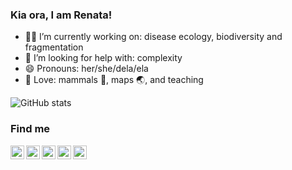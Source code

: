 ### Kia ora, I am Renata!

* 👩‍💻 I’m currently working on: disease ecology, biodiversity and fragmentation
* 🤯 I’m looking for help with: complexity
* 😄 Pronouns: her/she/dela/ela
* 💓 Love: mammals 🦇, maps 🌏, and teaching

![GitHub stats](https://github-readme-stats.vercel.app/api?username=renatamuy&show_icons=true&theme=omni)

### Find me

[<img align="left" width="22px" src="https://cdn-icons-png.flaticon.com/512/733/733579.png"/>](https://twitter.com/MuyRe)
[<img align="left" width="22px" src="https://orcid.org/assets/vectors/orcid.logo.icon.svg"/>](https://orcid.org/0000-0002-6466-6210)
[<img align="left" width="22px" src="https://iconape.com/wp-content/files/da/64524/svg/google-scholar.svg"/>](https://scholar.google.com/citations?hl=en&user=psh9sXwAAAAJ&view_op=list_works&sortby=pubdate)
[<img align="left" width="22px" src="https://upload.wikimedia.org/wikipedia/commons/5/5e/ResearchGate_icon_SVG.svg"/>](https://www.researchgate.net/profile/Renata-Muylaert)
[<img align="left" width="22px" src="https://arquivo.unifesp.br/images/icon/icon_lattes.svg"/>](http://lattes.cnpq.br/8131277671550294)
